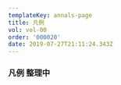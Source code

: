 ```yaml
---
templateKey: annals-page
title: 凡例
vol: vol-00
order: '000020'
date: 2019-07-27T21:11:24.343Z
---
```


### 凡例 整理中
